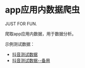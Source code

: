 # app应用内数据爬虫

JUST FOR FUN.

爬取app应用内数据，用于数据分析。

示例测试数据：

* [抖音测试数据](http://appspider.info:9983/douyin.php)
* [抖音测试数据--备用](http://ddvv.life/appspider/douyin.php)
